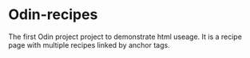 # Odin-recipes
The first Odin project project to demonstrate html useage.
It is a recipe page with multiple recipes linked by anchor tags.

